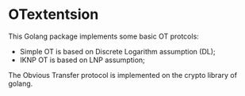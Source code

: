 
# OTextentsion

This Golang package implements some basic OT protcols:

- Simple OT is based on Discrete Logarithm assumption (DL);
- IKNP OT is based on LNP assumption;

The Obvious Transfer protocol is implemented on the crypto library of golang.